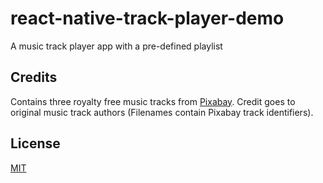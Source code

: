 # react-native-track-player-demo
A music track player app with a pre-defined playlist


## Credits

Contains three royalty free music tracks from [Pixabay](https://pixabay.com/music/). Credit goes to original music track authors (Filenames contain Pixabay track identifiers). 

## License

[MIT](LICENSE)
